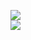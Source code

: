 [![](https://img.shields.io/badge/Made%20With-Github%20Spray-lightgrey.svg?style=for-the-badge&logo=github)](https://github.com/Annihil/github-spray#9627)  
[![](https://i.imgur.com/2DrTn0Z.gif)](https://github.com/Annihil/github-spray)